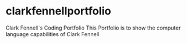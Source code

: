# clarkfennellportfolio
Clark Fennell's Coding Portfolio
This Portfolio is to show the computer language capabilities of Clark Fennell
